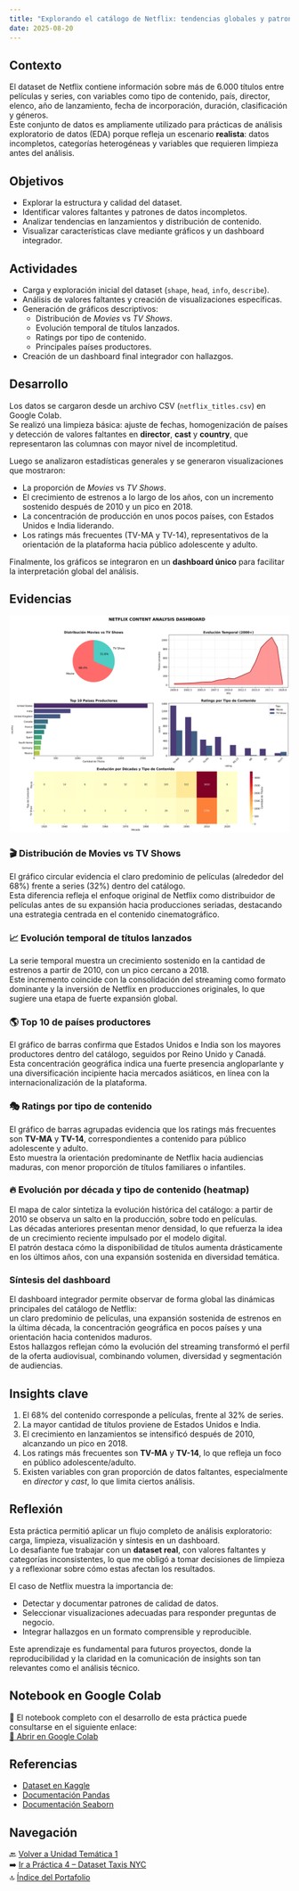 ```yaml
---
title: "Explorando el catálogo de Netflix: tendencias globales y patrones de contenido audiovisual"
date: 2025-08-20
---
```


## Contexto
El dataset de Netflix contiene información sobre más de 6.000 títulos entre películas y series, con variables como tipo de contenido, país, director, elenco, año de lanzamiento, fecha de incorporación, duración, clasificación y géneros.  
Este conjunto de datos es ampliamente utilizado para prácticas de análisis exploratorio de datos (EDA) porque refleja un escenario **realista**: datos incompletos, categorías heterogéneas y variables que requieren limpieza antes del análisis.

## Objetivos
- Explorar la estructura y calidad del dataset.  
- Identificar valores faltantes y patrones de datos incompletos.  
- Analizar tendencias en lanzamientos y distribución de contenido.  
- Visualizar características clave mediante gráficos y un dashboard integrador.  

## Actividades
- Carga y exploración inicial del dataset (`shape`, `head`, `info`, `describe`).  
- Análisis de valores faltantes y creación de visualizaciones específicas.  
- Generación de gráficos descriptivos:  
  - Distribución de *Movies* vs *TV Shows*.  
  - Evolución temporal de títulos lanzados.  
  - Ratings por tipo de contenido.  
  - Principales países productores.  
- Creación de un dashboard final integrador con hallazgos.  

## Desarrollo
Los datos se cargaron desde un archivo CSV (`netflix_titles.csv`) en Google Colab.  
Se realizó una limpieza básica: ajuste de fechas, homogenización de países y detección de valores faltantes en **director**, **cast** y **country**, que representaron las columnas con mayor nivel de incompletitud.  

Luego se analizaron estadísticas generales y se generaron visualizaciones que mostraron:  
- La proporción de *Movies* vs *TV Shows*.  
- El crecimiento de estrenos a lo largo de los años, con un incremento sostenido después de 2010 y un pico en 2018.  
- La concentración de producción en unos pocos países, con Estados Unidos e India liderando.  
- Los ratings más frecuentes (TV-MA y TV-14), representativos de la orientación de la plataforma hacia público adolescente y adulto.  

Finalmente, los gráficos se integraron en un **dashboard único** para facilitar la interpretación global del análisis.

## Evidencias
![](../../assets/p2_dashboard.png)

### 🎬 Distribución de Movies vs TV Shows
El gráfico circular evidencia el claro predominio de películas (alrededor del 68%) frente a series (32%) dentro del catálogo.  
Esta diferencia refleja el enfoque original de Netflix como distribuidor de películas antes de su expansión hacia producciones seriadas, destacando una estrategia centrada en el contenido cinematográfico.

### 📈 Evolución temporal de títulos lanzados
La serie temporal muestra un crecimiento sostenido en la cantidad de estrenos a partir de 2010, con un pico cercano a 2018.  
Este incremento coincide con la consolidación del streaming como formato dominante y la inversión de Netflix en producciones originales, lo que sugiere una etapa de fuerte expansión global.

### 🌎 Top 10 de países productores
El gráfico de barras confirma que Estados Unidos e India son los mayores productores dentro del catálogo, seguidos por Reino Unido y Canadá.  
Esta concentración geográfica indica una fuerte presencia angloparlante y una diversificación incipiente hacia mercados asiáticos, en línea con la internacionalización de la plataforma.

### 🎭 Ratings por tipo de contenido
El gráfico de barras agrupadas evidencia que los ratings más frecuentes son **TV-MA** y **TV-14**, correspondientes a contenido para público adolescente y adulto.  
Esto muestra la orientación predominante de Netflix hacia audiencias maduras, con menor proporción de títulos familiares o infantiles.

### 🔥 Evolución por década y tipo de contenido (heatmap)
El mapa de calor sintetiza la evolución histórica del catálogo: a partir de 2010 se observa un salto en la producción, sobre todo en películas.  
Las décadas anteriores presentan menor densidad, lo que refuerza la idea de un crecimiento reciente impulsado por el modelo digital.  
El patrón destaca cómo la disponibilidad de títulos aumenta drásticamente en los últimos años, con una expansión sostenida en diversidad temática.

### Síntesis del dashboard
El dashboard integrador permite observar de forma global las dinámicas principales del catálogo de Netflix:  
un claro predominio de películas, una expansión sostenida de estrenos en la última década, la concentración geográfica en pocos países y una orientación hacia contenidos maduros.  
Estos hallazgos reflejan cómo la evolución del streaming transformó el perfil de la oferta audiovisual, combinando volumen, diversidad y segmentación de audiencias.

## Insights clave
1. El 68% del contenido corresponde a películas, frente al 32% de series.  
2. La mayor cantidad de títulos proviene de Estados Unidos e India.  
3. El crecimiento en lanzamientos se intensificó después de 2010, alcanzando un pico en 2018.  
4. Los ratings más frecuentes son **TV-MA** y **TV-14**, lo que refleja un foco en público adolescente/adulto.  
5. Existen variables con gran proporción de datos faltantes, especialmente en *director* y *cast*, lo que limita ciertos análisis.  

## Reflexión
Esta práctica permitió aplicar un flujo completo de análisis exploratorio: carga, limpieza, visualización y síntesis en un dashboard.  
Lo desafiante fue trabajar con un **dataset real**, con valores faltantes y categorías inconsistentes, lo que me obligó a tomar decisiones de limpieza y a reflexionar sobre cómo estas afectan los resultados.  

El caso de Netflix muestra la importancia de:  
- Detectar y documentar patrones de calidad de datos.  
- Seleccionar visualizaciones adecuadas para responder preguntas de negocio.  
- Integrar hallazgos en un formato comprensible y reproducible.  

Este aprendizaje es fundamental para futuros proyectos, donde la reproducibilidad y la claridad en la comunicación de insights son tan relevantes como el análisis técnico.  

## Notebook en Google Colab
📓 El notebook completo con el desarrollo de esta práctica puede consultarse en el siguiente enlace:  
[🔗 Abrir en Google Colab](https://colab.research.google.com/github/agustina-esquibel/Ingenieria-datos/blob/main/docs/UT1/practica3/Agustina_Esquibel_practico3.ipynb)


## Referencias
- [Dataset en Kaggle](https://www.kaggle.com/shivamb/netflix-shows)  
- [Documentación Pandas](https://pandas.pydata.org/)  
- [Documentación Seaborn](https://seaborn.pydata.org/)  

## Navegación
🔙 [Volver a Unidad Temática 1](../main.md)  
➡️ [Ir a Práctica 4 – Dataset Taxis NYC](../practica4/main4.md)  
🔝 [Índice del Portafolio](../../portfolio/index.md)
